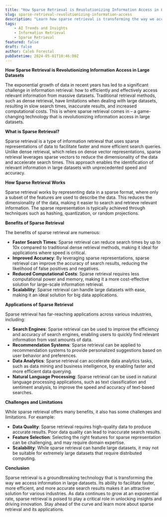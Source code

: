 ```yaml
---
title: "How Sparse Retrieval is Revolutionizing Information Access in Large Datasets"
slug: sparse-retrieval-revolutionizing-information-access
description: "Learn how sparse retrieval is transforming the way we access information in large datasets, enabling faster, more efficient, and more accurate search results."
tags: 
    - AI Trends and Insights 
    - Information Retrieval 
    - Sparse Retrieval
featured: false
draft: false
author: Caleb Forestal
pubDatetime: 2024-05-01T10:46:00Z
---
```


**How Sparse Retrieval is Revolutionizing Information Access in Large Datasets**

The exponential growth of data in recent years has led to a significant challenge in information retrieval: how to efficiently and effectively access relevant information from massive datasets. Traditional retrieval methods, such as dense retrieval, have limitations when dealing with large datasets, resulting in slow search times, inaccurate results, and increased computational costs. This is where sparse retrieval comes in – a game-changing technology that is revolutionizing information access in large datasets.

**What is Sparse Retrieval?**

Sparse retrieval is a type of information retrieval that uses sparse representations of data to facilitate faster and more efficient search queries. Unlike dense retrieval, which relies on dense vector representations, sparse retrieval leverages sparse vectors to reduce the dimensionality of the data and accelerate search times. This approach enables the identification of relevant information in large datasets with unprecedented speed and accuracy.

**How Sparse Retrieval Works**

Sparse retrieval works by representing data in a sparse format, where only a subset of the features are used to describe the data. This reduces the dimensionality of the data, making it easier to search and retrieve relevant information. The sparse representation is typically achieved through techniques such as hashing, quantization, or random projections.

**Benefits of Sparse Retrieval**

The benefits of sparse retrieval are numerous:

* **Faster Search Times**: Sparse retrieval can reduce search times by up to 10x compared to traditional dense retrieval methods, making it ideal for applications where speed is critical.
* **Improved Accuracy**: By leveraging sparse representations, sparse retrieval can improve the accuracy of search results, reducing the likelihood of false positives and negatives.
* **Reduced Computational Costs**: Sparse retrieval requires less computational power and memory, making it a more cost-effective solution for large-scale information retrieval.
* **Scalability**: Sparse retrieval can handle large datasets with ease, making it an ideal solution for big data applications.

**Applications of Sparse Retrieval**

Sparse retrieval has far-reaching applications across various industries, including:

* **Search Engines**: Sparse retrieval can be used to improve the efficiency and accuracy of search engines, enabling users to quickly find relevant information from vast amounts of data.
* **Recommendation Systems**: Sparse retrieval can be applied to recommendation systems to provide personalized suggestions based on user behavior and preferences.
* **Data Analytics**: Sparse retrieval can accelerate data analytics tasks, such as data mining and business intelligence, by enabling faster and more efficient data querying.
* **Natural Language Processing**: Sparse retrieval can be used in natural language processing applications, such as text classification and sentiment analysis, to improve the speed and accuracy of text-based searches.

**Challenges and Limitations**

While sparse retrieval offers many benefits, it also has some challenges and limitations. For example:

* **Data Quality**: Sparse retrieval requires high-quality data to produce accurate results. Poor data quality can lead to inaccurate search results.
* **Feature Selection**: Selecting the right features for sparse representation can be challenging, and may require domain expertise.
* **Scalability**: While sparse retrieval can handle large datasets, it may not be suitable for extremely large datasets that require distributed computing.

**Conclusion**

Sparse retrieval is a groundbreaking technology that is transforming the way we access information in large datasets. Its ability to facilitate faster, more efficient, and more accurate search results makes it an attractive solution for various industries. As data continues to grow at an exponential rate, sparse retrieval is poised to play a critical role in unlocking insights and driving innovation. Stay ahead of the curve and learn more about sparse retrieval and its applications.